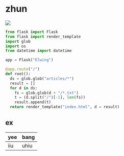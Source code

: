 # zhun

![](https://www.google.com/url?sa=i&source=images&cd=&ved=2ahUKEwij-b-zpY7kAhWQHqYKHVViA_4QjRx6BAgBEAQ&url=https%3A%2F%2Fevctw.fandom.com%2Fwiki%2FYee&psig=AOvVaw02zou6sngJxpavQC_8Owd5&ust=1566282032653232
)

``` python
from flask import Flask
from flask import render_template
import glob
import os
from datetime import datetime

app = Flask("Elwing")

@app.route("/")
def root():
  ds = glob.glob("articles/*")
  result = []
  for d in ds:
    fs = glob.glob(d + "/*.txt")
    t = (d.split("/")[-1], len(fs))
    result.append(t)
  return render_template("index.html", d = result)
  ```
  
  ## ex
  yee | bang
  ----|----
  iiu | uhiu



